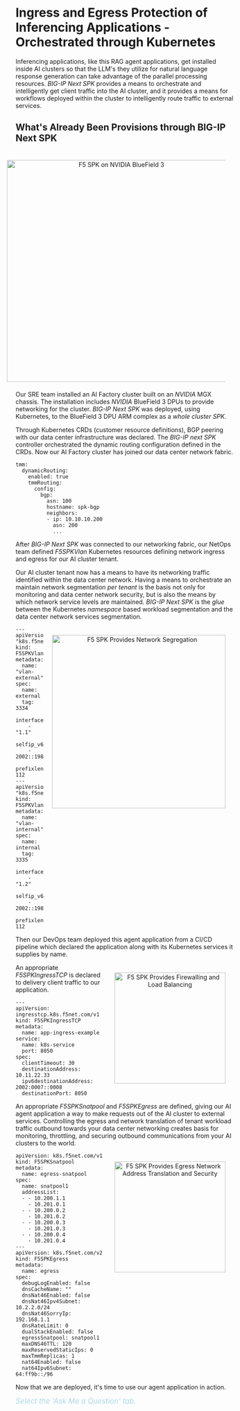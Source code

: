 # Ingress and Egress Protection of Inferencing Applications - Orchestrated through Kubernetes

Inferencing applications, like this RAG agent applications, get installed inside AI clusters so that the LLM's they utilize for
natural language response generation can take advantage of the parallel processing resources. *BIG-IP Next SPK* provides a means to 
orchestrate and intelligently get client traffic into the AI cluster, and it provides a means for workflows deployed within 
the cluster to intelligently route traffic to external services.

## What's Already Been Provisions through BIG-IP Next SPK

<div style="text-align:center;">
<img src="file/assets/f5_spk_on_bf3_dpu.png" alt="F5 SPK on NVIDIA BlueField 3" style="width:512px; vertical-align: middle; float:right; margin: 20px 20px 20px 20px;"/>
</div>

Our SRE team installed an AI Factory cluster built on an *NVIDIA* MGX chassis. The installation includes *NVIDIA* BlueField 3 DPUs to provide networking for the cluster. *BIG-IP Next SPK* was deployed, using Kubernetes, to the BlueField 3 DPU ARM complex as a *whole cluster SPK*.

Through Kubernetes CRDs (customer resource definitions), BGP peering with our data center infrastructure was declared. The *BIG-IP next SPK* controller orchestrated the 
dynamic routing configuration defined in the CRDs. Now our AI Factory cluster has joined our data center network fabric. 

```
tmm:
  dynamicRouting:
    enabled: true
    tmmRouting:
      config:
        bgp:
          asn: 100
          hostname: spk-bgp
          neighbors:
          - ip: 10.10.10.200
            asn: 200
            ...
```


After *BIG-IP Next SPK* was connected to our networking fabric, our NetOps team defined *F5SPKVlan* Kubernetes resources defining network ingress and egress for our AI cluster tenant.

Our AI cluster tenant now has a means to have its networking traffic identified within the data center network. Having a means to orchestrate an maintain network segmentation *per tenant* is the basis not only for monitoring and data center network security, but is also the means by which network service levels are maintained. *BIG-IP Next SPK* is the *glue* between the Kubernetes *namespace* based workload segmentation and the data center network services segmentation.

<div style="text-align:center;">
<img src="file/assets/f5_spk_ingress_egress_vlans.png" alt="F5 SPK Provides Network Segregation" style="width:400px; vertical-align: middle; float:right; margin: 20px 20px 20px 20px;"/>
</div>

```
---
apiVersion: "k8s.f5net.com/v1"
kind: F5SPKVlan
metadata:
  name: "vlan-external"
spec:
  name: external
  tag: 3334
  interfaces:
    - "1.1"
  selfip_v6s:
    - 2002::198:51:100:120
  prefixlen_v6: 112
---
apiVersion: "k8s.f5net.com/v1"
kind: F5SPKVlan
metadata:
  name: "vlan-internal"
spec:
  name: internal
  tag: 3335
  interfaces:
    - "1.2"
  selfip_v6s:
    - 2002::198:51:200:120
  prefixlen_v6: 112
```

Then our DevOps team deployed this agent application from a CI/CD pipeline which declared the application along with its Kubernetes services it supplies by name. 

<div style="text-align:center;">
<img src="file/assets/f5_spk_ingress_vs.png" alt="F5 SPK Provides Firewalling and Load Balancing" style="width:256px; vertical-align: middle; float:right; margin: 20px 20px 20px 20px;"/>
</div>

An appropriate *F5SPKIngressTCP* is declared to delivery client traffic to our application.

```
---
apiVersion: ingresstcp.k8s.f5net.com/v1
kind: F5SPKIngressTCP
metadata:
  name: app-ingress-example
service:
  name: k8s-service
  port: 8050
spec:
  clientTimeout: 30
  destinationAddress: 10.11.22.33
  ipv6destinationAddress: 2002:0007::0008
  destinationPort: 8050
```

An appropriate *F5SPKSnatpool* and *F5SPKEgress* are defined, giving our AI agent application a way to make requests out of the AI cluster to external services.
Controlling the egress and network translation of tenant workload traffic outbound towards your data center networking creates basis for monitoring, 
throttling, and securing outbound communications from your AI clusters to the world.

<div style="text-align:center;">
<img src="file/assets/f5_spk_egress_snat.png" alt="F5 SPK Provides Egress Network Address Translation and Security" style="width:256px; vertical-align: middle; float:right; margin: 20px 20px 20px 20px;"/>
</div>


```
apiVersion: k8s.f5net.com/v1
kind: F5SPKSnatpool
metadata:
  name: egress-snatpool
spec:
  name: snatpool1
  addressList:
  - - 10.200.1.1
    - 10.201.0.1
  - - 10.200.0.2
    - 10.201.0.2
  - - 10.200.0.3
    - 10.201.0.3
  - - 10.200.0.4
    - 10.201.0.4
---
apiVersion: k8s.f5net.com/v2
kind: F5SPKEgress
metadata:
  name: egress
spec:
  debugLogEnabled: false
  dnsCacheName: ""
  dnsNat46Enabled: false
  dnsNat46Ipv4Subnet: 10.2.2.0/24
  dnsNat46SorryIp: 192.168.1.1
  dnsRateLimit: 0
  dualStackEnabled: false
  egressSnatpool: snatpool1
  maxDNS46TTL: 120
  maxReservedStaticIps: 0
  maxTmmReplicas: 1
  nat64Enabled: false
  nat64Ipv6Subnet: 64:ff9b::/96
```

Now that we are deployed, it's time to use our agent application in action. 

<span style="font-size: 1.2em; font-style: italic; color: lightblue;">Select the 'Ask Me a Question' tab.</span>
